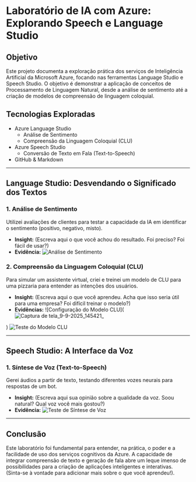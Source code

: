 # Laboratório de IA com Azure: Explorando Speech e Language Studio

##  Objetivo

Este projeto documenta a exploração prática dos serviços de Inteligência Artificial da Microsoft Azure, focando nas ferramentas Language Studio e Speech Studio. O objetivo é demonstrar a aplicação de conceitos de Processamento de Linguagem Natural, desde a análise de sentimento até a criação de modelos de compreensão de linguagem coloquial.

##  Tecnologias Exploradas

- Azure Language Studio
  - Análise de Sentimento
  - Compreensão da Linguagem Coloquial (CLU)
- Azure Speech Studio
  - Conversão de Texto em Fala (Text-to-Speech)
- GitHub & Markdown

---

## Language Studio: Desvendando o Significado dos Textos

### 1. Análise de Sentimento

Utilizei avaliações de clientes para testar a capacidade da IA em identificar o sentimento (positivo, negativo, misto).

* **Insight:** (Escreva aqui o que você achou do resultado. Foi preciso? Foi fácil de usar?)
* **Evidência:**
    ![Análise de Sentimento](<img width="729" height="479" alt="image" src="https://github.com/user-attachments/assets/ea4b001a-cc70-43fd-98da-c9a3ea418285" />
)

### 2. Compreensão da Linguagem Coloquial (CLU)

Para simular um assistente virtual, criei e treinei um modelo de CLU para uma pizzaria para entender as intenções dos usuários.

* **Insight:** (Escreva aqui o que você aprendeu. Acha que isso seria útil para uma empresa? Foi difícil treinar o modelo?)
* **Evidências:**
    ![Configuração do Modelo CLU](![Captura de tela_9-9-2025_145421_](https://github.com/user-attachments/assets/b6dfd397-dc03-4358-a626-469fb946fe52)

)
    ![Teste do Modelo CLU](images/clu-teste.png)

---

## Speech Studio: A Interface da Voz

### 1. Síntese de Voz (Text-to-Speech)

Gerei áudios a partir de texto, testando diferentes vozes neurais para respostas de um bot.

* **Insight:** (Escreva aqui sua opinião sobre a qualidade da voz. Soou natural? Qual voz você mais gostou?)
* **Evidência:**
    ![Teste de Síntese de Voz](<img width="778" height="467" alt="image" src="https://github.com/user-attachments/assets/22a1bee1-70d0-4505-8cd5-171f4838b8ad" />
)

---

##  Conclusão

Este laboratório foi fundamental para entender, na prática, o poder e a facilidade de uso dos serviços cognitivos da Azure. A capacidade de integrar compreensão de texto e geração de fala abre um leque imenso de possibilidades para a criação de aplicações inteligentes e interativas. (Sinta-se à vontade para adicionar mais sobre o que você aprendeu!).
